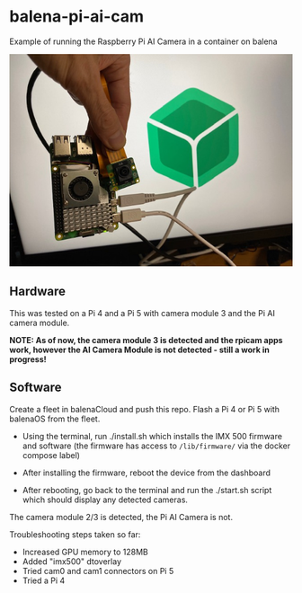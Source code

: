# balena-pi-ai-cam
Example of running the Raspberry Pi AI Camera in a container on balena

<img src="pi-ai-balena.jpg">

## Hardware
This was tested on a Pi 4 and a Pi 5 with camera module 3 and the Pi AI camera module.

**NOTE: As of now, the camera module 3 is detected and the rpicam apps work, however the AI Camera Module is not detected - still a work in progress!**

## Software

Create a fleet in balenaCloud and push this repo. Flash a Pi 4 or Pi 5 with balenaOS from the fleet.

- Using the terminal, run ./install.sh which installs the IMX 500 firmware and software (the firmware has access to `/lib/firmware/` via the docker compose label)

- After installing the firmware, reboot the device from the dashboard

- After rebooting, go back to the terminal and run the ./start.sh script which should display any detected cameras.

The camera module 2/3 is detected, the Pi AI Camera is not.

Troubleshooting steps taken so far:

- Increased GPU memory to 128MB
- Added "imx500" dtoverlay
- Tried cam0 and cam1 connectors on Pi 5
- Tried a Pi 4

